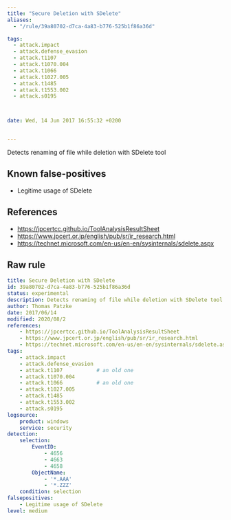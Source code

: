 ```yaml
---
title: "Secure Deletion with SDelete"
aliases:
  - "/rule/39a80702-d7ca-4a83-b776-525b1f86a36d"

tags:
  - attack.impact
  - attack.defense_evasion
  - attack.t1107
  - attack.t1070.004
  - attack.t1066
  - attack.t1027.005
  - attack.t1485
  - attack.t1553.002
  - attack.s0195



date: Wed, 14 Jun 2017 16:55:32 +0200


---
```


Detects renaming of file while deletion with SDelete tool

<!--more-->


## Known false-positives

* Legitime usage of SDelete



## References

* https://jpcertcc.github.io/ToolAnalysisResultSheet
* https://www.jpcert.or.jp/english/pub/sr/ir_research.html
* https://technet.microsoft.com/en-us/en-en/sysinternals/sdelete.aspx


## Raw rule
```yaml
title: Secure Deletion with SDelete
id: 39a80702-d7ca-4a83-b776-525b1f86a36d
status: experimental
description: Detects renaming of file while deletion with SDelete tool
author: Thomas Patzke
date: 2017/06/14
modified: 2020/08/2
references:
    - https://jpcertcc.github.io/ToolAnalysisResultSheet
    - https://www.jpcert.or.jp/english/pub/sr/ir_research.html
    - https://technet.microsoft.com/en-us/en-en/sysinternals/sdelete.aspx
tags:
    - attack.impact
    - attack.defense_evasion
    - attack.t1107           # an old one
    - attack.t1070.004
    - attack.t1066           # an old one
    - attack.t1027.005
    - attack.t1485
    - attack.t1553.002
    - attack.s0195
logsource:
    product: windows
    service: security
detection:
    selection:
        EventID:
            - 4656
            - 4663
            - 4658
        ObjectName:
            - '*.AAA'
            - '*.ZZZ'
    condition: selection
falsepositives:
    - Legitime usage of SDelete
level: medium

```
